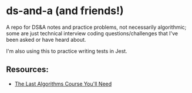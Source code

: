 # ds-and-a (and friends!)

A repo for DS&amp;A notes and practice problems, not necessarily algorithmic; some are just technical interview coding questions/challenges that I've been asked or have heard about.

I'm also using this to practice writing tests in Jest.

## Resources:

- [The Last Algorithms Course You'll Need](https://frontendmasters.com/courses/algorithms/)
